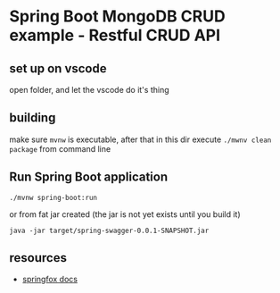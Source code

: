 # Spring Boot MongoDB CRUD example - Restful CRUD API

## set up on vscode
open folder, and let the vscode do it's thing

## building
make sure `mvnw` is executable, after that in this dir execute `./mwnv clean package` from command line

## Run Spring Boot application
```
./mvnw spring-boot:run
```

or from fat jar created (the jar is not yet exists until you build it)
```
java -jar target/spring-swagger-0.0.1-SNAPSHOT.jar
```

## resources
- [springfox docs](http://springfox.github.io/springfox/docs/current/)
